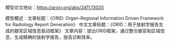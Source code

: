 模型论文地址：https://arxiv.org/abs/2411.13025

模型概述：文章标题：《ORID: Organ-Regional Information Driven Framework for Radiology Report Generation》
中文文章标题：《ORID：用于放射学报告生成的器官区域信息驱动框架》
文章内容：提出ORID框架，通过整合器官和区域信息，生成精确的放射学报告，提高诊断效率。
